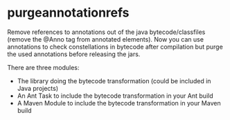 # purgeannotationrefs

Remove references to annotations out of the java bytecode/classfiles (remove the @Anno tag from annotated elements). 
Now you can use annotations to check constellations in bytecode after compilation but purge the used annotations before releasing the jars.

There are three modules: 
- The library doing the bytecode transformation (could be included in Java projects)
- An Ant Task to include the bytecode transformation in your Ant build
- A Maven Module to include the bytecode transformation in your Maven build
